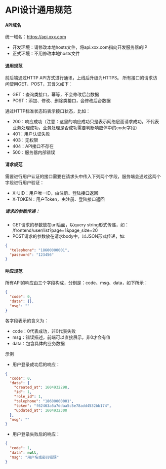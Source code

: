# API设计通用规范



#### API域名

统一域名：https://api.xxx.com

- 开发环境：请修改本地hosts文件，将api.xxx.com指向开发服务器的IP
- 正式环境：不用修改本地hosts文件



#### 通用规范

前后端通过HTTP API方式进行通讯，上线后升级为HTTPS。
所有接口的请求访问使用GET、POST，其含义如下：

- GET：查询类接口，幂等，不会修改后台数据
- POST：添加、修改、删除类接口，会修改后台数据



通过HTTP标准状态码表示接口状态，比如：

- 200：响应成功（注意：这里的响应成功只是表示网络层面请求成功，不代表业务处理成功，业务处理是否成功需要判断响应体中的code字段）
- 401：用户认证失败
- 403：无权限
- 404：API接口不存在
- 500：服务器内部错误



#### 请求规范

需要进行用户认证的接口需要在请求头中传入下列两个字段，服务端会通过这两个字段进行用户验证：

- X-UID：用户唯一ID，由注册、登陆接口返回
- X-TOKEN：用户Token，由注册、登陆接口返回



##### 请求的参数传递：

-  GET请求的参数放在url后面，以query string形式传递，如：
  /frontend/user/list?page=1&page_size=20 
-  POST请求的参数放在请求body中，以JSON形式传递，如: 

```json
{
  "telephone": "18600000001",
  "password": "123456"
}
```



#### 响应规范

所有API的响应由三个字段构成，分别是：code、msg、data，如下所示：

```json
{
  "code": 0,
  "data": {},
  "msg": ""
}
```

各字段表示的含义为：

- code：0代表成功，非0代表失败
- msg：错误描述，前端可以直接展示，非0才会有值
- data：包含具体的业务数据

示例

- 用户登录成功后的响应：

```json
{
  "code": 0,
  "data": {
    "created_at": 1604932298,
    "id": 1,
    "role_id": 1,
    "telephone": "18600000001",
    "token": "f62463a5a7ddaa5c5e78add4532bb174",
    "updated_at": 1604932300
  },
  "msg": ""
}
```



- 用户登录失败后的响应：

```json
{
  "code": 1,
  "data": null,
  "msg": "用户名或密码错误"
}
```